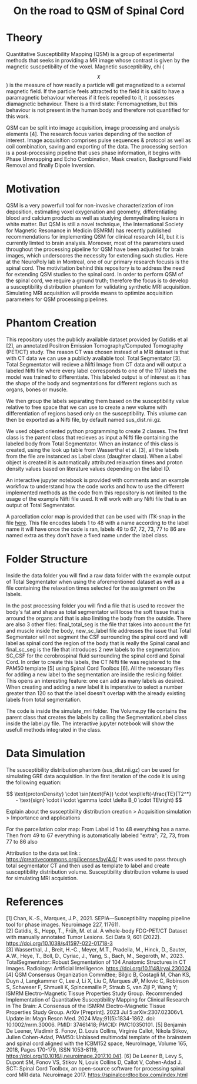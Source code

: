# <div align="center">**On the road to QSM of Spinal Cord**</div>



# Theory 

Quantitative Susceptibility Mapping (QSM) is a group of experimental methods that seeks in providing a MR image whose contrast is given by the magnetic suscpetibility of the voxel. Magnetic susceptibility, chi ($$\chi$$) is the measure of how readily a particle will get magnetized to a external magnetic field. If the particle feels attracted to the field it is said to have a paramagnetic behaviour whereas if it feels repelled to it, it possesses diamagnetic behaviour. There is a third state: Ferromagnetism, but this behaviour is not present in the human body and therefore not quantified for this work.

QSM can be split into image acquisition, image processing and analysis elements [4]. The research focus varies depending of the section of interest. Image acquisition comprises pulse sequences & protocol as well as coil combination, saving and exporting of the data. The processing section is a post-processing pipeline that uses phase information, it begins with Phase Unwrapping and Echo Combination, Mask creation, Background Field Removal and finally Dipole Inversion. 


# Motivation

QSM is a very powerfull tool for non-invasive characterization of iron deposition, estimating voxel oxygenation and geometry, differentiating blood and calcium products as well as studying demnyelinating lesions in white matter. But QSM is still a novel technique, Ithe International Society for Magnetic Resonance in Medicin (ISMRM) has recently published recommendations for implementing QSM for clinical research [4], but it is currently limted to brain analysis. Moreover, most of the parameters used throughout the processing pipeline for QSM have been adjusted for brain images, which underscores the necessity for extending such studies. Here at the NeuroPoly lab in Montreal, one of our primary research focusis is the spinal cord. The motivitation behind this repository is to address the need for extending QSM studies to the spinal cord. In order to perform QSM of the spinal cord, we require a ground truth; therefore the focus is to develop a susceptibility distribution phantom for validating synthetic MRI acquisition. Simulating MRI acquisition will provide means to optimize acquisition parameters for QSM processing pipelines.

# Phantom Creation

This repository uses the publicly available dataset provided by Gatidis et al [2], an annotated Positron Emission Tomography/Computed Tomography (PET/CT) study. The reason CT was chosen instead of a MRI dataset is that with CT data we can use a publicly available tool: Total Segmentator [3]. Total Segmentator will recieve a Nifti Image from CT data and will output a labeled Nifti file where every label corresponds to one of the 117 labels the model was trained to differentiate. This labeled output is of interest as it has the shape of the body and segmentations for different regions such as organs, bones or muscle.

We then group the labels separating them based on the susceptibility value relative to free space that we can use to create a new volume with differentiation of regions based only on the susceptibility. This volume can then be exported as a Nifti file, by default named sus_dist.nii.gz.

We used object oriented python programming to create 2 classes. The first class is the parent class that recieves as input a Nifti file containing the labeled body from Total Segmentator. When an instance of this class is created, using the look up table from Wasserthal et al. [3], all the labels from the file are instanced as Label class (daughter class). When a Label object is created it is automatically attributed relaxation times and proton density values based on literature values depending on the label ID.

An interactive jupyter notebook is provided with comments and an example workflow to understand how the code works and how to use the different implemented methods as the code from this repository is not limited to the usage of the example Nifti file used. It will work with any Nifti file that is an output of Total Segmentator. 

A parcellation color map is provided that can be used with ITK-snap in the file [here](parcellation_itk.txt). This file encodes labels 1 to 48 with a name according to the label name it will have once the code is ran, labels 49 to 67, 72, 73, 77 to 86 are named extra as they don't have a fixed name under the label class.

# Folder Structure

Inside the data folder you will find a raw data folder with the example output of Total Segmentator when using the aforementioned dataset as well as a file containing the relaxation times selected for the assignment on the labels.
 
In the post processing folder you will find a file that is used to recover the body's fat and shape as total segmentator will loose the soft tissue that is arround the organs and that is also limiting the body from the outside. There are also 3 other files: final_total_seg is the file that takes into account the fat and muscle inside the body, new_sc_label file addresses the issue that Total Segmentator will not segment the CSF surrounding the spinal cord and will label as spinal cord the region of the body that is really the Spinal canal and final_sc_seg is the file that introduces 2 new labels to the segmentation: SC_CSF for the cerobrospinal fluid surrounding the spinal cord and Spinal Cord. In order to create this labels, the CT Nifti file was registered to the PAM50 template [5] using Spinal Cord Toolbox [6]. All the necessary files for adding a new label to the segmentation are inside the reslicing folder. This opens an interesting feature: one can add as many labels as desired. When creating and adding a new label it is imperative to select a number greater than 120 so that the label doesn't overlap with the already existing labels from total segmentation. 

The code is inside the simulate_mri folder. The Volume.py file contains the parent class that creates the labels by calling the SegmentationLabel class inside the label.py file. The interactive jupyter notebook will show the usefull methods integrated in the class.

# Data Simulation

The susceptibility distribution phantom (sus_dist.nii.gz) can be used for simulating GRE data acquisition. In the first iteration of the code it is using the following equation:

$$ \text{protonDensity} \cdot \sin(\text{FA}) \cdot \exp\left(-\frac{TE}{T2^*} - \text{sign} \cdot i \cdot \gamma \cdot \delta B_0 \cdot TE\right) $$


Explain about the susceptibility distribution creation > Acquisition simulation > Importance and applications



For the parcellation color map:
From Label id 1 to 48 everything has a name. 
Then from 49 to 67 everything is automatically labeled "extra"; 72, 73, from 77 to 86 also


Attribution to the data set link : https://creativecommons.org/licenses/by/4.0/ 
It was used to pass through total segmentator CT and then used as template to label and create susceptibility distribution volume. Susceptibility distribution volume is used for simulating MRI acquistion.
# References
[1] Chan, K.-S., Marques, J.P., 2021. SEPIA—Susceptibility mapping 
pipeline tool for phase images. Neuroimage 227, 117611. </br>
[2] Gatidis, S., Hepp, T., Früh, M. et al. A whole-body FDG-PET/CT Dataset with manually annotated Tumor Lesions. Sci Data 9, 601 (2022). https://doi.org/10.1038/s41597-022-01718-3 </br>
[3] Wasserthal, J., Breit, H.-C., Meyer, M.T., Pradella, M., Hinck, D., Sauter, A.W., Heye, T., Boll, D., Cyriac, J., Yang, S., Bach, M., Segeroth, M., 2023. TotalSegmentator: Robust Segmentation of 104 Anatomic Structures in CT Images. Radiology: Artificial Intelligence. https://doi.org/10.1148/ryai.230024 </br>
[4] QSM Consensus Organization Committee; Bilgic B, Costagli M, Chan KS, Duyn J, Langkammer C, Lee J, Li X, Liu C, Marques JP, Milovic C, Robinson S, Schweser F, Shmueli K, Spincemaille P, Straub S, van Zijl P, Wang Y; ISMRM Electro-Magnetic Tissue Properties Study Group. Recommended Implementation of Quantitative Susceptibility Mapping for Clinical Research in The Brain: A Consensus of the ISMRM Electro-Magnetic Tissue Properties Study Group. ArXiv [Preprint]. 2023 Jul 5:arXiv:2307.02306v1. Update in: Magn Reson Med. 2024 May;91(5):1834-1862. doi: 10.1002/mrm.30006. PMID: 37461418; PMCID: PMC10350101.
[5] Benjamin De Leener, Vladimir S. Fonov, D. Louis Collins, Virginie Callot, Nikola Stikov, Julien Cohen-Adad, PAM50: Unbiased multimodal template of the brainstem and spinal cord aligned with the ICBM152 space, NeuroImage, Volume 165, 2018, Pages 170-179, ISSN 1053-8119, https://doi.org/10.1016/j.neuroimage.2017.10.041.
[6] De Leener B, Levy S, Dupont SM, Fonov VS, Stikov N, Louis Collins D, Callot V, Cohen-Adad J. SCT: Spinal Cord Toolbox, an open-source software for processing spinal cord MRI data. Neuroimage 2017. https://spinalcordtoolbox.com/index.html